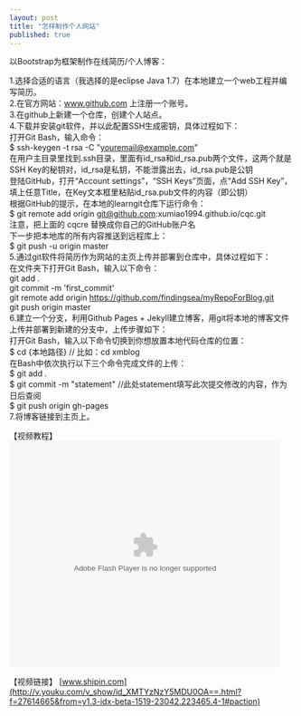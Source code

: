 ```yaml
---
layout: post
title: "怎样制作个人网站"
published: true
---
```


以Bootstrap为框架制作在线简历/个人博客：

1.选择合适的语言（我选择的是eclipse Java 1.7）在本地建立一个web工程并编写简历。</br>
2.在官方网站：www.github.com 上注册一个账号。</br>
3.在github上新建一个仓库，创建个人站点。</br>
4.下载并安装git软件，并以此配置SSH生成密钥，具体过程如下：</br>
  打开Git Bash，输入命令：</br>
  $ ssh-keygen -t rsa -C "youremail@example.com"</br>
  在用户主目录里找到.ssh目录，里面有id_rsa和id_rsa.pub两个文件，这两个就是SSH Key的秘钥对，id_rsa是私钥，不能泄露出去，id_rsa.pub是公钥</br>
  登陆GitHub，打开“Account settings”，“SSH Keys”页面，点“Add SSH Key”，填上任意Title，在Key文本框里粘贴id_rsa.pub文件的内容（即公钥）</br>
  根据GitHub的提示，在本地的learngit仓库下运行命令：</br>
  $ git remote add origin git@github.com:xumiao1994.github.io/cqc.git</br>
  注意，把上面的 cqcre 替换成你自己的GitHub账户名</br>
  下一步把本地库的所有内容推送到远程库上：</br>
  $ git push -u origin master</br>
5.通过git软件将简历作为网站的主页上传并部署到仓库中，具体过程如下：</br>
  在文件夹下打开Git Bash，输入以下命令：</br>
  git add .</br>
  git commit -m 'first_commit'</br>
  git remote add origin https://github.com/findingsea/myRepoForBlog.git</br>
  git push origin master</br>
6.建立一个分支，利用Github Pages + Jekyll建立博客，用git将本地的博客文件上传并部署到新建的分支中，上传步骤如下：</br>
  打开Git Bash，输入以下命令切换到你想放置本地代码仓库的位置：</br>
  $ cd {本地路径}     // 比如：cd xmblog</br>
  在Bash中依次执行以下三个命令完成文件的上传：</br>
  $ git add .</br>
  $ git commit -m "statement"   //此处statement填写此次提交修改的内容，作为日后查阅</br>
  $ git push origin gh-pages</br>
7.将博客链接到主页上。</br>

【视频教程】
<embed src="http://player.youku.com/player.php/Type/Folder/Fid/27614665/Ob/1/sid/XMTYzNzY5MDU0OA==/v.swf" quality="high" width="480" height="400" align="middle" allowScriptAccess="always" allowFullScreen="true" mode="transparent" type="application/x-shockwave-flash"></embed></br>

【视频链接】
[www.shipin.com](http://v.youku.com/v_show/id_XMTYzNzY5MDU0OA==.html?f=27614665&from=y1.3-idx-beta-1519-23042.223465.4-1#paction)




